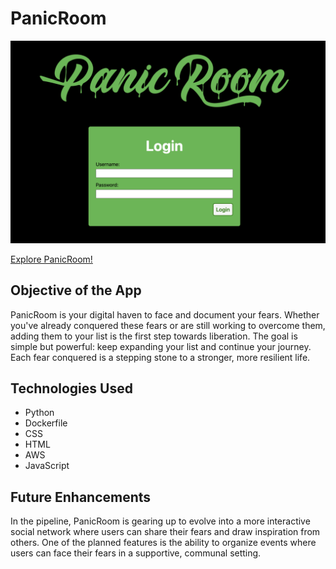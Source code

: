 # PanicRoom

![image](/main_app/static/images/signin.png)

[Explore PanicRoom!](https://panicroom.fly.dev/)

## Objective of the App

PanicRoom is your digital haven to face and document your fears. Whether you've already conquered these fears or are still working to overcome them, adding them to your list is the first step towards liberation. The goal is simple but powerful: keep expanding your list and continue your journey. Each fear conquered is a stepping stone to a stronger, more resilient life.

## Technologies Used
- Python
- Dockerfile
- CSS
- HTML
- AWS
- JavaScript

## Future Enhancements

In the pipeline, PanicRoom is gearing up to evolve into a more interactive social network where users can share their fears and draw inspiration from others. One of the planned features is the ability to organize events where users can face their fears in a supportive, communal setting.